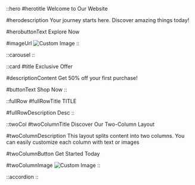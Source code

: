 ::hero
#herotitle
Welcome to Our Website

#herodescription
Your journey starts here. Discover amazing things today!

#herobuttonText
Explore Now

#imageUrl
![Custom Image](/path-to-image.jpg)
::

::carousel
::

::card
#title
Exclusive Offer

#descriptionContent
Get 50% off your first purchase!

#buttonText
Shop Now
::

::fullRow
#fullRowTitle
TITLE

#fullRowDescription
Desc
::

::twoCol
#twoColumnTitle
Discover Our Two-Column Layout

#twoColumnDescription
This layout splits content into two columns. You can easily customize each column with text or images

#twoColumnButton
Get Started Today

#twoColumnImage
![Custom Image](https://via.placeholder.com/300)
::

::accordion
::
